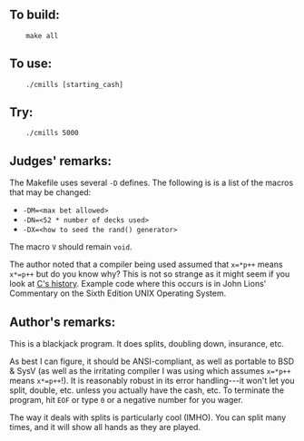## To build:

``` <!---sh-->
    make all
```


## To use:

``` <!---sh-->
    ./cmills [starting_cash]
```


## Try:

``` <!---sh-->
    ./cmills 5000
```


## Judges' remarks:

The Makefile uses several `-D` defines. The following is is a list of the macros
that may be changed:

- `-DM=<max bet allowed>`
- `-DN=<52 * number of decks used>`
- `-DX=<how to seed the rand() generator>`

The macro `V` should remain `void`.

The author noted that a compiler being used assumed that `x=*p++` means `x*=p++`
but do you know why? This is not so strange as it might seem if you look at [C's
history](https://www.bell-labs.com/usr/dmr/www/chist.html). Example code where
this occurs is in John Lions' Commentary on the Sixth Edition UNIX Operating System.


## Author's remarks:

This is a blackjack program.  It does splits, doubling down, insurance, etc.

As best I can figure, it should be ANSI-compliant, as well as portable to BSD &
SysV (as well as the irritating compiler I was using which assumes `x=*p++`
means `x*=p++`!).  It is reasonably robust in its error handling---it won't let
you split, double, etc. unless you actually have the cash, etc.  To terminate
the program, hit `EOF` or type `0` or a negative number for you wager.

The way it deals with splits is particularly cool (IMHO).  You can split many
times, and it will show all hands as they are played.


<!--

    Copyright © 1984-2024 by Landon Curt Noll. All Rights Reserved.

    You are free to share and adapt this file under the terms of this license:

        Creative Commons Attribution-ShareAlike 4.0 International (CC BY-SA 4.0)

    For more information, see:

        https://creativecommons.org/licenses/by-sa/4.0/

-->

